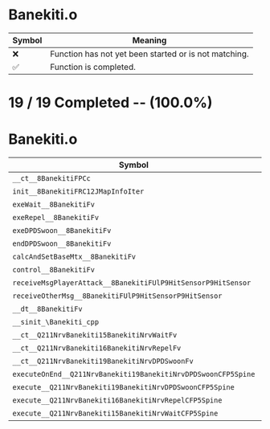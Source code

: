 # Banekiti.o
| Symbol | Meaning 
| ------------- | ------------- 
| :x: | Function has not yet been started or is not matching. 
| :white_check_mark: | Function is completed. 


# 19 / 19 Completed -- (100.0%)
# Banekiti.o
| Symbol | Decompiled? |
| ------------- | ------------- |
| `__ct__8BanekitiFPCc` | :white_check_mark: |
| `init__8BanekitiFRC12JMapInfoIter` | :white_check_mark: |
| `exeWait__8BanekitiFv` | :white_check_mark: |
| `exeRepel__8BanekitiFv` | :white_check_mark: |
| `exeDPDSwoon__8BanekitiFv` | :white_check_mark: |
| `endDPDSwoon__8BanekitiFv` | :white_check_mark: |
| `calcAndSetBaseMtx__8BanekitiFv` | :white_check_mark: |
| `control__8BanekitiFv` | :white_check_mark: |
| `receiveMsgPlayerAttack__8BanekitiFUlP9HitSensorP9HitSensor` | :white_check_mark: |
| `receiveOtherMsg__8BanekitiFUlP9HitSensorP9HitSensor` | :white_check_mark: |
| `__dt__8BanekitiFv` | :white_check_mark: |
| `__sinit_\Banekiti_cpp` | :white_check_mark: |
| `__ct__Q211NrvBanekiti15BanekitiNrvWaitFv` | :white_check_mark: |
| `__ct__Q211NrvBanekiti16BanekitiNrvRepelFv` | :white_check_mark: |
| `__ct__Q211NrvBanekiti19BanekitiNrvDPDSwoonFv` | :white_check_mark: |
| `executeOnEnd__Q211NrvBanekiti19BanekitiNrvDPDSwoonCFP5Spine` | :white_check_mark: |
| `execute__Q211NrvBanekiti19BanekitiNrvDPDSwoonCFP5Spine` | :white_check_mark: |
| `execute__Q211NrvBanekiti16BanekitiNrvRepelCFP5Spine` | :white_check_mark: |
| `execute__Q211NrvBanekiti15BanekitiNrvWaitCFP5Spine` | :white_check_mark: |

